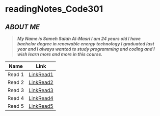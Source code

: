 # readingNotes_Code301
## ***ABOUT ME***
> ***My Name is Sameh Salah Al-Masri I am 24 years old I have bachelor degree in renewable energy technology I graduated last year and I always wanted to study programming and coding and I wish learn more and more in this course.***

Name | Link
------------ | -------------
Read 1 | [LinkRead1](https://samehmasri.github.io/readingNotes_Code301/read1)
Read 2 | [LinkRead2](https://samehmasri.github.io/readingNotes_Code301/read2)
Read 3 | [LinkRead3](https://samehmasri.github.io/readingNotes_Code301/read3)
Read 4 | [LinkRead4](https://samehmasri.github.io/readingNotes_Code301/read4)
Read 5 | [LinkRead5](https://samehmasri.github.io/readingNotes_Code301/read5)